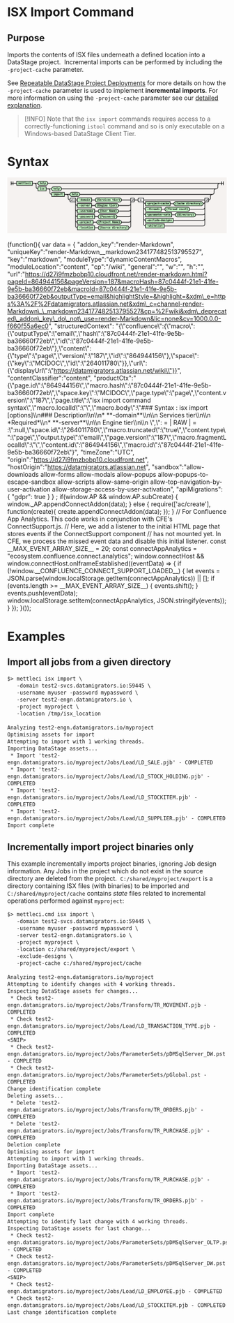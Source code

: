 # ISX Import Command

## Purpose

Imports the contents of ISX files underneath a defined location into a DataStage project.  Incremental imports can be performed by including the `-project-cache` parameter.

See [Repeatable DataStage Project Deployments](https://datamigrators.atlassian.net/wiki/spaces/MCIDOC/pages/1266843717/Repeatable+DataStage+Project+Deployments) for more details on how the `-project-cache` parameter is used to implement **incremental imports**. For more information on using the `-project-cache` parameter see our [detailed explanation](https://datamigrators.atlassian.net/wiki/spaces/MCIDOC/pages/1356890161/MettleCI+CLI+and+the+project-cache+directory).

> [!INFO]
> Note that the `isx import` commands requires access to a correctly-functioning `istool` command and so is only executable on a Windows-based DataStage Client Tier.

# Syntax

![image-20240411-021538.png](./attachments/image-20240411-021538.png)

(function(){ var data = { "addon\_key":"render-Markdown", "uniqueKey":"render-Markdown\_\_markdown234177482513795527", "key":"markdown", "moduleType":"dynamicContentMacros", "moduleLocation":"content", "cp":"/wiki", "general":"", "w":"", "h":"", "url":"https://d27i9fmzbobp10.cloudfront.net/render-markdown.html?pageId=864944156&pageVersion=187&macroHash=87c0444f-21e1-41fe-9e5b-ba36660f72eb&macroId=87c0444f-21e1-41fe-9e5b-ba36660f72eb&outputType=email&highlightStyle=&highlight=&xdm\_e=https%3A%2F%2Fdatamigrators.atlassian.net&xdm\_c=channel-render-Markdown\_\_markdown234177482513795527&cp=%2Fwiki&xdm\_deprecated\_addon\_key\_do\_not\_use=render-Markdown&lic=none&cv=1000.0.0-f660f55a6ec0", "structuredContext": "{\\"confluence\\":{\\"macro\\":{\\"outputType\\":\\"email\\",\\"hash\\":\\"87c0444f-21e1-41fe-9e5b-ba36660f72eb\\",\\"id\\":\\"87c0444f-21e1-41fe-9e5b-ba36660f72eb\\"},\\"content\\":{\\"type\\":\\"page\\",\\"version\\":\\"187\\",\\"id\\":\\"864944156\\"},\\"space\\":{\\"key\\":\\"MCIDOC\\",\\"id\\":\\"264011780\\"}},\\"url\\":{\\"displayUrl\\":\\"https://datamigrators.atlassian.net/wiki\\"}}", "contentClassifier":"content", "productCtx":"{\\"page.id\\":\\"864944156\\",\\"macro.hash\\":\\"87c0444f-21e1-41fe-9e5b-ba36660f72eb\\",\\"space.key\\":\\"MCIDOC\\",\\"page.type\\":\\"page\\",\\"content.version\\":\\"187\\",\\"page.title\\":\\"isx import command syntax\\",\\"macro.localId\\":\\"\\",\\"macro.body\\":\\"### Syntax : isx import \[options\]\\\\n### Description\\\\n\\\\n\* \*\*-domain\*\*\\\\n\\\\n Services tier\\\\n\\\\n \*Required\*\\\\n\* \*\*-server\*\*\\\\n\\\\n Engine tier\\\\n\\\\n \\",\\": = | RAW | = :\\":null,\\"space.id\\":\\"264011780\\",\\"macro.truncated\\":\\"true\\",\\"content.type\\":\\"page\\",\\"output.type\\":\\"email\\",\\"page.version\\":\\"187\\",\\"macro.fragmentLocalId\\":\\"\\",\\"content.id\\":\\"864944156\\",\\"macro.id\\":\\"87c0444f-21e1-41fe-9e5b-ba36660f72eb\\"}", "timeZone":"UTC", "origin":"https://d27i9fmzbobp10.cloudfront.net", "hostOrigin":"https://datamigrators.atlassian.net", "sandbox":"allow-downloads allow-forms allow-modals allow-popups allow-popups-to-escape-sandbox allow-scripts allow-same-origin allow-top-navigation-by-user-activation allow-storage-access-by-user-activation", "apiMigrations": { "gdpr": true } } ; if(window.AP && window.AP.subCreate) { window.\_AP.appendConnectAddon(data); } else { require(\['ac/create'\], function(create){ create.appendConnectAddon(data); }); } // For Confluence App Analytics. This code works in conjunction with CFE's ConnectSupport.js. // Here, we add a listener to the initial HTML page that stores events if the ConnectSupport component // has not mounted yet. In CFE, we process the missed event data and disable this initial listener. const \_\_MAX\_EVENT\_ARRAY\_SIZE\_\_ = 20; const connectAppAnalytics = "ecosystem.confluence.connect.analytics"; window.connectHost && window.connectHost.onIframeEstablished((eventData) => { if (!window.\_\_CONFLUENCE\_CONNECT\_SUPPORT\_LOADED\_\_) { let events = JSON.parse(window.localStorage.getItem(connectAppAnalytics)) || \[\]; if (events.length >= \_\_MAX\_EVENT\_ARRAY\_SIZE\_\_) { events.shift(); } events.push(eventData); window.localStorage.setItem(connectAppAnalytics, JSON.stringify(events)); } }); }());

# Examples

## Import all jobs from a given directory

```
$> mettleci isx import \
   -domain test2-svcs.datamigrators.io:59445 \
   -username myuser -password mypassword \
   -server test2-engn.datamigrators.io \
   -project myproject \
   -location /tmp/isx_location

Analyzing test2-engn.datamigrators.io/myproject
Optimising assets for import
Attempting to import with 1 working threads.
Importing DataStage assets...
 * Import 'test2-engn.datamigrators.io/myproject/Jobs/Load/LD_SALE.pjb' - COMPLETED
 * Import 'test2-engn.datamigrators.io/myproject/Jobs/Load/LD_STOCK_HOLDING.pjb' - COMPLETED
 * Import 'test2-engn.datamigrators.io/myproject/Jobs/Load/LD_STOCKITEM.pjb' - COMPLETED
 * Import 'test2-engn.datamigrators.io/myproject/Jobs/Load/LD_SUPPLIER.pjb' - COMPLETED
Import complete
```

## Incrementally import project binaries only

This example incrementally imports project binaries, ignoring Job design information. Any Jobs in the project which do not exist in the source directory are deleted from the project.  `C:/shared/myproject/export` is a directory containing ISX files (with binaries) to be imported and `C:/shared/myproject/cache` contains *state* files related to incremental operations performed against `myproject`:

```
$> mettleci.cmd isx import \
   -domain test2-svcs.datamigrators.io:59445 \
   -username myuser -password mypassword \
   -server test2-engn.datamigrators.io \
   -project myproject \
   -location c:/shared/myproject/export \
   -exclude-designs \
   -project-cache c:/shared/myproject/cache

Analyzing test2-engn.datamigrators.io/myproject
Attempting to identify changes with 4 working threads.
Inspecting DataStage assets for changes...
 * Check test2-engn.datamigrators.io/myproject/Jobs/Transform/TR_MOVEMENT.pjb - COMPLETED
 * Check test2-engn.datamigrators.io/myproject/Jobs/Load/LD_TRANSACTION_TYPE.pjb - COMPLETED
<SNIP>
 * Check test2-engn.datamigrators.io/myproject/Jobs/ParameterSets/pDMSqlServer_DW.pst - COMPLETED
 * Check test2-engn.datamigrators.io/myproject/Jobs/ParameterSets/pGlobal.pst - COMPLETED
Change identification complete
Deleting assets...
 * Delete 'test2-engn.datamigrators.io/myproject/Jobs/Transform/TR_ORDERS.pjb' - COMPLETED
 * Delete 'test2-engn.datamigrators.io/myproject/Jobs/Transform/TR_PURCHASE.pjb' - COMPLETED
Deletion complete
Optimising assets for import
Attempting to import with 1 working threads.
Importing DataStage assets...
 * Import 'test2-engn.datamigrators.io/myproject/Jobs/Transform/TR_PURCHASE.pjb' - COMPLETED
 * Import 'test2-engn.datamigrators.io/myproject/Jobs/Transform/TR_ORDERS.pjb' - COMPLETED
Import complete
Attempting to identify last change with 4 working threads.
Inspecting DataStage assets for last change...
 * Check test2-engn.datamigrators.io/myproject/Jobs/ParameterSets/pDMSqlServer_OLTP.pst - COMPLETED
 * Check test2-engn.datamigrators.io/myproject/Jobs/ParameterSets/pDMSqlServer_DW.pst - COMPLETED
<SNIP>
 * Check test2-engn.datamigrators.io/myproject/Jobs/Load/LD_EMPLOYEE.pjb - COMPLETED
 * Check test2-engn.datamigrators.io/myproject/Jobs/Load/LD_STOCKITEM.pjb - COMPLETED
Last change identification complete
```